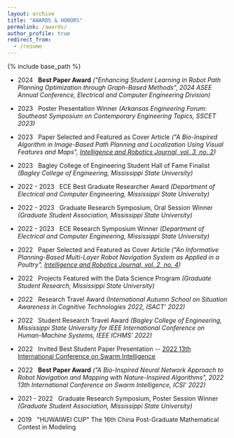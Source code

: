 ```yaml
---
layout: archive
title: "AWARDS & HONORS"
permalink: /awards/
author_profile: true
redirect_from:
  - /resume
---
```


{% include base_path %}

* 2024 &nbsp; <b>Best Paper Award</b>  <i>("Enhancing Student Learning in Robot Path Planning Optimization through Graph-Based Methods", 2024 ASEE Annual Conference, Electrical and Computer Engineering Division)</i>

* 2023 &nbsp; Poster Presentation Winner <i>(Arkansas Engineering Forum: Southeast Symposium on Contemporary Engineering Topics, SSCET 2023)</i>

* 2023 &nbsp; Paper Selected and Featured as Cover Article <i>("A Bio-Inspired Algorithm in Image-Based Path Planning and Localization Using Visual Features and Maps",  <a href="https://intellrobot.com/volinfo/341" target="_blank">Intelligence and Robotics Journal, vol. 3, no. 2</a>)</i>

* 2023 &nbsp; Bagley College of Engineering Student Hall of Fame Finalist <i>(Bagley College of Engineering, Mississippi State University)</i> 

* 2022 - 2023 &nbsp; ECE Best Graduate Researcher Award <i>(Department of Electrical and Computer Engineering, Mississippi State University)</i>

* 2022 - 2023 &nbsp; Graduate Research Symposium, Oral Session Winner <i>(Graduate Student Association, Mississippi State University)</i>

* 2022 - 2023 &nbsp; ECE Research Symposium Winner <i>(Department of Electrical and Computer Engineering, Mississippi State University)</i>

* 2022 &nbsp; Paper Selected and Featured as Cover Article <i>("An Informative Planning-Based Multi-Layer Robot Navigation System as Applied in a Poultry",
<a href="https://intellrobot.com/volinfo/249" target="_blank">Intelligence and Robotics Journal, vol. 2, no. 4</a>)</i>

* 2022 &nbsp; Projects Featured with the Data Science Program <i>(Graduate Student Research, Mississippi State University)</i>

* 2022 &nbsp; Research Travel Award <i>(International Autumn School on Situation Awareness in Cognitive Technologies 2022, ISACT’ 2022)</i>

* 2022 &nbsp; Student Research Travel Award <i>(Bagley College of Engineering, Mississippi State University for IEEE International Conference on Human-Machine Systems, IEEE ICHMS’ 2022)</i>

* 2022 &nbsp; Invited Best Student Paper Presentation --  <a href="https://www.iasei.org/icsi2022/program" target="_blank">2022 13th International Conference on Swarm Intelligence</a>

* 2022 &nbsp; <b>Best Paper Award</b>  <i>("A Bio-Inspired Neural Network Approach to Robot Navigation and Mapping with Nature-Inspired Algorithms", 2022 13th International Conference on Swarm Intelligence, ICSI’ 2022)</i>

* 2021 - 2022 &nbsp; Graduate Research Symposium, Poster Session Winner <i>(Graduate Student Association, Mississippi State University)</i> 

* 2019 &nbsp; "HUWAIWEI CUP" The 16th China Post-Graduate Mathematical Contest in Modeling</li>
